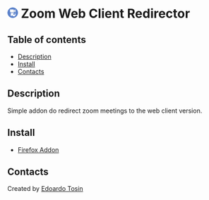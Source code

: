 <h1 id="-icon-24-24-zoom-web-client-redirector"><img src="/icons/48.png" vertical-align="bottom" width="24" height="24" alt="image"> Zoom Web Client Redirector</h1>

## Table of contents
* [Description](#description)
* [Install](#install)
* [Contacts](#contacts)

## Description
Simple addon do redirect zoom meetings to the web client version.

## Install
* [Firefox Addon](https://addons.mozilla.org/firefox/addon/zoom-web-client-redirector/)

## Contacts
Created by [Edoardo Tosin](https://github.com/EdoardoTosin)
